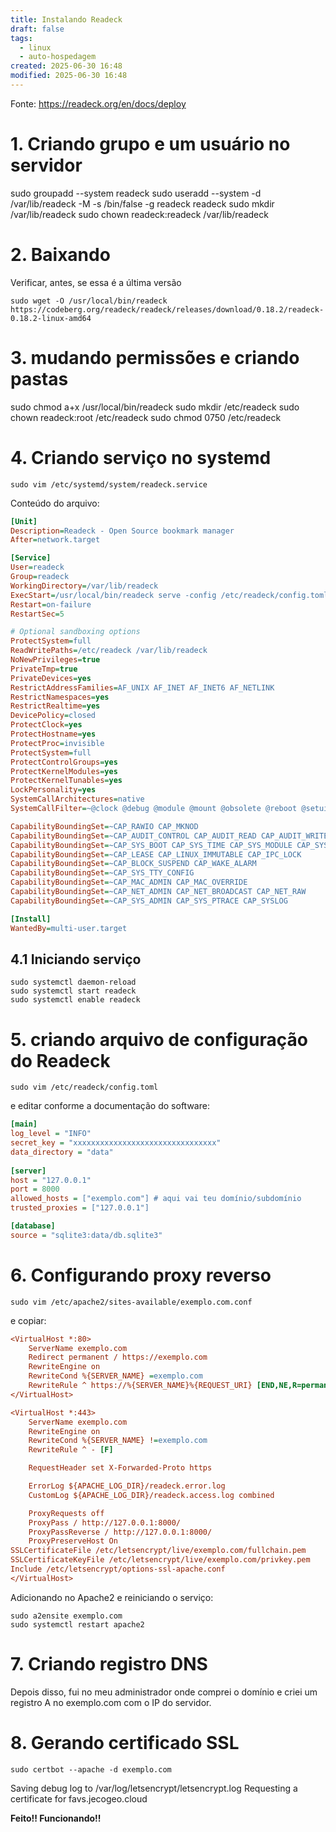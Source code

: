 ```yaml
---
title: Instalando Readeck
draft: false
tags:
  - linux
  - auto-hospedagem
created: 2025-06-30 16:48
modified: 2025-06-30 16:48
---
```

Fonte: https://readeck.org/en/docs/deploy

# 1. Criando grupo e um usuário no servidor

sudo groupadd --system readeck
sudo useradd --system -d /var/lib/readeck -M -s /bin/false -g readeck readeck
sudo mkdir /var/lib/readeck
sudo chown readeck:readeck /var/lib/readeck

# 2. Baixando 

Verificar, antes, se essa é a última versão
```shell
sudo wget -O /usr/local/bin/readeck https://codeberg.org/readeck/readeck/releases/download/0.18.2/readeck-0.18.2-linux-amd64
```

# 3. mudando permissões e criando pastas
sudo chmod a+x /usr/local/bin/readeck
sudo mkdir /etc/readeck
sudo chown readeck:root /etc/readeck
sudo chmod 0750 /etc/readeck

# 4. Criando serviço no systemd

`sudo vim /etc/systemd/system/readeck.service`

Conteúdo do arquivo:

```ini
[Unit]
Description=Readeck - Open Source bookmark manager
After=network.target

[Service]
User=readeck
Group=readeck
WorkingDirectory=/var/lib/readeck
ExecStart=/usr/local/bin/readeck serve -config /etc/readeck/config.toml
Restart=on-failure
RestartSec=5

# Optional sandboxing options
ProtectSystem=full
ReadWritePaths=/etc/readeck /var/lib/readeck
NoNewPrivileges=true
PrivateTmp=true
PrivateDevices=yes
RestrictAddressFamilies=AF_UNIX AF_INET AF_INET6 AF_NETLINK
RestrictNamespaces=yes
RestrictRealtime=yes
DevicePolicy=closed
ProtectClock=yes
ProtectHostname=yes
ProtectProc=invisible
ProtectSystem=full
ProtectControlGroups=yes
ProtectKernelModules=yes
ProtectKernelTunables=yes
LockPersonality=yes
SystemCallArchitectures=native
SystemCallFilter=~@clock @debug @module @mount @obsolete @reboot @setuid @swap @cpu-emulation @privileged

CapabilityBoundingSet=~CAP_RAWIO CAP_MKNOD
CapabilityBoundingSet=~CAP_AUDIT_CONTROL CAP_AUDIT_READ CAP_AUDIT_WRITE
CapabilityBoundingSet=~CAP_SYS_BOOT CAP_SYS_TIME CAP_SYS_MODULE CAP_SYS_PACCT
CapabilityBoundingSet=~CAP_LEASE CAP_LINUX_IMMUTABLE CAP_IPC_LOCK
CapabilityBoundingSet=~CAP_BLOCK_SUSPEND CAP_WAKE_ALARM
CapabilityBoundingSet=~CAP_SYS_TTY_CONFIG
CapabilityBoundingSet=~CAP_MAC_ADMIN CAP_MAC_OVERRIDE
CapabilityBoundingSet=~CAP_NET_ADMIN CAP_NET_BROADCAST CAP_NET_RAW
CapabilityBoundingSet=~CAP_SYS_ADMIN CAP_SYS_PTRACE CAP_SYSLOG

[Install]
WantedBy=multi-user.target
```

## 4.1 Iniciando serviço
```shell
sudo systemctl daemon-reload
sudo systemctl start readeck
sudo systemctl enable readeck
```

# 5. criando arquivo de configuração do Readeck

```shell
sudo vim /etc/readeck/config.toml
```

e editar conforme a documentação do software:
```ini
[main]
log_level = "INFO"
secret_key = "xxxxxxxxxxxxxxxxxxxxxxxxxxxxxxxx"
data_directory = "data"
 
[server]
host = "127.0.0.1"
port = 8000
allowed_hosts = ["exemplo.com"] # aqui vai teu domínio/subdomínio
trusted_proxies = ["127.0.0.1"]

[database]
source = "sqlite3:data/db.sqlite3"
```


# 6. Configurando proxy reverso

```shell
sudo vim /etc/apache2/sites-available/exemplo.com.conf
```

e copiar:

```ini
<VirtualHost *:80>
    ServerName exemplo.com
    Redirect permanent / https://exemplo.com
    RewriteEngine on
    RewriteCond %{SERVER_NAME} =exemplo.com
    RewriteRule ^ https://%{SERVER_NAME}%{REQUEST_URI} [END,NE,R=permanent]
</VirtualHost>

<VirtualHost *:443>
    ServerName exemplo.com
    RewriteEngine on
    RewriteCond %{SERVER_NAME} !=exemplo.com
    RewriteRule ^ - [F]

    RequestHeader set X-Forwarded-Proto https

    ErrorLog ${APACHE_LOG_DIR}/readeck.error.log
    CustomLog ${APACHE_LOG_DIR}/readeck.access.log combined

    ProxyRequests off
    ProxyPass / http://127.0.0.1:8000/
    ProxyPassReverse / http://127.0.0.1:8000/
    ProxyPreserveHost On
SSLCertificateFile /etc/letsencrypt/live/exemplo.com/fullchain.pem
SSLCertificateKeyFile /etc/letsencrypt/live/exemplo.com/privkey.pem
Include /etc/letsencrypt/options-ssl-apache.conf
</VirtualHost>
```

Adicionando no Apache2 e reiniciando o serviço:
```shell
sudo a2ensite exemplo.com
sudo systemctl restart apache2
```

# 7. Criando registro DNS
Depois disso, fui no meu administrador onde comprei o domínio e criei um registro A no exemplo.com com o IP do servidor.

# 8. Gerando certificado SSL

```shell
sudo certbot --apache -d exemplo.com
```

Saving debug log to /var/log/letsencrypt/letsencrypt.log
Requesting a certificate for favs.jecogeo.cloud


 
**Feito!! Funcionando!!**
